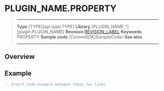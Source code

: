 # PLUGIN_NAME.PROPERTY

> --------------------- ------------------------------------------------------------------------------------------
> __Type__              [TYPE][api.type.TYPE]
> __Library__           [PLUGIN_NAME.*][plugin.PLUGIN_NAME]
> __Revision__          [REVISION_LABEL](REVISION_URL)
> __Keywords__          PROPERTY
> __Sample code__       */CoronaSDK/SampleCode/*
> __See also__          
> --------------------- ------------------------------------------------------------------------------------------

## Overview


## Example
 
``````lua
-- Insert code example between these two lines
``````